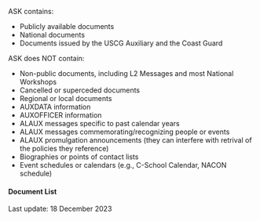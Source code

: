 
ASK contains:
- Publicly available documents
- National documents
- Documents issued by the USCG Auxiliary and the Coast Guard 

ASK does NOT contain:
- Non-public documents, including L2 Messages and most National Workshops
- Cancelled or superceded documents
- Regional or local documents
- AUXDATA information
- AUXOFFICER information
- ALAUX messages specific to past calendar years
- ALAUX messages commemorating/recognizing people or events
- ALAUX promulgation announcements (they can interfere with retrival of the policies they reference)
- Biographies or points of contact lists
- Event schedules or calendars (e.g., C-School Calendar, NACON schedule)

#### Document List
Last update: 18 December 2023  